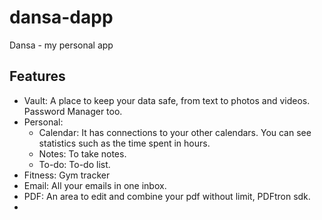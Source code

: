 # dansa-dapp
Dansa - my personal app

## Features
- Vault: A place to keep your data safe, from text to photos and videos. Password Manager too.
- Personal: 
  - Calendar: It has connections to your other calendars. You can see statistics such as the time spent in hours.
  - Notes: To take notes.
  - To-do: To-do list.
- Fitness: Gym tracker
- Email: All your emails in one inbox.
- PDF: An area to edit and combine your pdf without limit, PDFtron sdk.
- 

